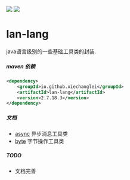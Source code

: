 ![](https://img.shields.io/badge/license-Apache2.0-blue) ![](https://img.shields.io/badge/version-2.7.18.3-green)

# lan-lang

java语言级别的一些基础工具类的封装.

##### maven 依赖
```xml
<dependency>
    <groupId>io.github.xiechanglei</groupId>
    <artifactId>lan-lang</artifactId>
    <version>2.7.18.3</version>
</dependency>
```

##### 文档
- [async](./docs/async.md) 异步消息工具类
- [byte](./docs/byte.md) 字节操作工具类

##### TODO
- 文档完善